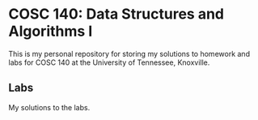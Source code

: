 # COSC 140: Data Structures and Algorithms I

This is my personal repository for storing my solutions to homework and labs for COSC 140 at the University of Tennessee, Knoxville.

## Labs

My solutions to the labs.
